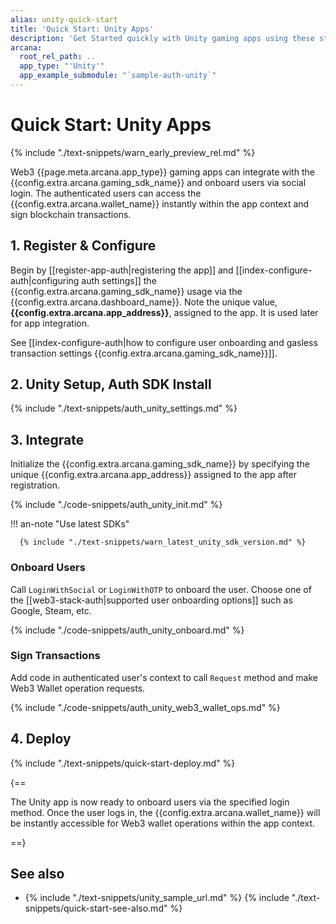 ```yaml
---
alias: unity-quick-start
title: 'Quick Start: Unity Apps'
description: 'Get Started quickly with Unity gaming apps using these step-by-step instructions. Register the Unity app, obtain a ClientID, and then integrate the app with the Arcana Auth SDK.'
arcana:
  root_rel_path: ..
  app_type: "'Unity'"
  app_example_submodule: "`sample-auth-unity`"
---
```


# Quick Start: Unity Apps

{% include "./text-snippets/warn_early_preview_rel.md" %}

Web3 {{page.meta.arcana.app_type}} gaming apps can integrate with the {{config.extra.arcana.gaming_sdk_name}} and onboard users via social login. The authenticated users can access the {{config.extra.arcana.wallet_name}} instantly within the app context and sign blockchain transactions.

## 1. Register & Configure

Begin by [[register-app-auth|registering the app]] and [[index-configure-auth|configuring auth settings]] the {{config.extra.arcana.gaming_sdk_name}} usage via the {{config.extra.arcana.dashboard_name}}. Note the unique value, **{{config.extra.arcana.app_address}}**, assigned to the app. It is used later for app integration.

See [[index-configure-auth|how to configure user onboarding and gasless transaction settings {{config.extra.arcana.gaming_sdk_name}}]].

## 2. Unity Setup, Auth SDK Install

{% include "./text-snippets/auth_unity_settings.md" %}

## 3. Integrate

Initialize the {{config.extra.arcana.gaming_sdk_name}} by specifying the unique {{config.extra.arcana.app_address}} assigned to the app after registration.

{% include "./code-snippets/auth_unity_init.md" %}

!!! an-note "Use latest SDKs"
  
      {% include "./text-snippets/warn_latest_unity_sdk_version.md" %}

### Onboard Users

Call `LoginWithSocial` or `LoginWithOTP` to onboard the user. Choose one of the [[web3-stack-auth|supported user onboarding options]] such as Google, Steam, etc. 

{% include "./code-snippets/auth_unity_onboard.md" %}

### Sign Transactions

Add code in authenticated user's context to call `Request` method and make Web3 Wallet operation requests. 

{% include "./code-snippets/auth_unity_web3_wallet_ops.md" %}

## 4. Deploy

{% include "./text-snippets/quick-start-deploy.md" %}

{==

The Unity app is now ready to onboard users via the specified login method. Once the user logs in, the {{config.extra.arcana.wallet_name}} will be instantly accessible for Web3 wallet operations within the app context. 

==}

## See also

* {% include "./text-snippets/unity_sample_url.md" %}
{% include "./text-snippets/quick-start-see-also.md" %}

